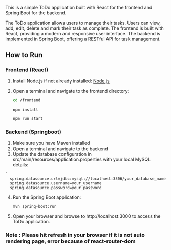 
This is a simple ToDo application built with React for the frontend and Spring Boot for the backend.



The ToDo application allows users to manage their tasks. Users can view, add, edit, delete and mark their task as complete. 
The frontend is built with React, providing a modern and responsive user interface. 
The backend is implemented in Spring Boot, offering a RESTful API for task management.

## How to Run

### Frontend (React)

1. Install Node.js if not already installed: [Node.js](https://nodejs.org/)

2. Open a terminal and navigate to the frontend directory:

   ```bash
   cd /frontend

   npm install

   npm run start

### Backend (Springboot)
   1. Make sure you have Maven installed
   2. Open a terminal and navigate to the backend
   3. Update the database configuration in src/main/resources/application.properties with your local MySQL details: 
    
    `
      spring.datasource.url=jdbc:mysql://localhost:3306/your_database_name
      spring.datasource.username=your_username
      spring.datasource.password=your_password

  4. Run the Spring Boot application:

     ```bash
     mvn spring-boot:run

  5. Open your browser and browse to http://localhost:3000 to access the ToDo application.
  
    
### Note : Please hit refresh in your browser if it is not auto rendering page, error because of react-router-dom
